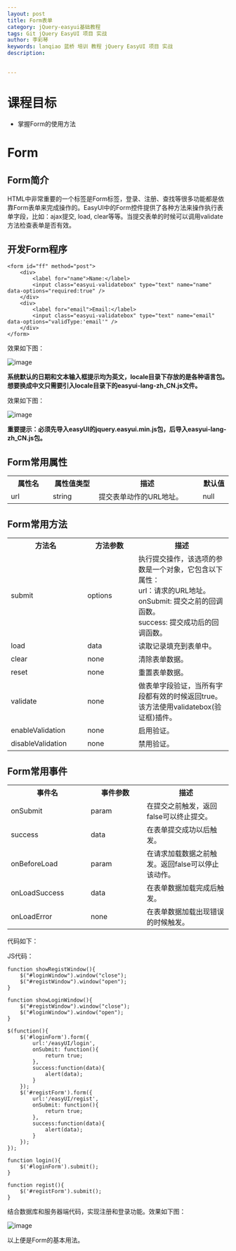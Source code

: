 ```yaml
---
layout: post  
title: Form表单    
category: jQuery-easyui基础教程  
tags: Git jQuery EasyUI 项目 实战  
author: 李彩琴  
keywords: lanqiao 蓝桥 培训 教程 jQuery EasyUI 项目 实战  
description:
  

---
```

# 课程目标

- 掌握Form的使用方法


# Form

## Form简介

  
HTML中非常重要的一个标签是Form标签，登录、注册、查找等很多功能都是依靠Form表单来完成操作的。EasyUI中的Form控件提供了各种方法来操作执行表单字段，比如：ajax提交, load, clear等等。当提交表单的时候可以调用validate方法检查表单是否有效。


## 开发Form程序

```
<form id="ff" method="post">   
    <div>   
        <label for="name">Name:</label>   
        <input class="easyui-validatebox" type="text" name="name" data-options="required:true" />   
    </div>   
    <div>   
        <label for="email">Email:</label>   
        <input class="easyui-validatebox" type="text" name="email" data-options="validType:'email'" />   
    </div>   
</form>  
```
  
效果如下图：

![image](http://i.imgur.com/CEM6GHA.png)

**系统默认的日期和文本输入框提示均为英文，locale目录下存放的是各种语言包。想要换成中文只需要引入locale目录下的easyui-lang-zh_CN.js文件。**

效果如下图：

![image](http://i.imgur.com/66dA5KT.png)

**重要提示：必须先导入easyUI的jquery.easyui.min.js包，后导入easyui-lang-zh_CN.js包。**

## Form常用属性

<table class="table table-bordered table-striped table-condensed">
   <tr>
      <th width="200px">属性名</th>
      <th width="180px">属性值类型</th>
      <th width="600px">描述</th>
      <th width="100px">默认值</th>
   </tr>
   <tr>
      <td>url</td>
	  <td>string</td>
	  <td>提交表单动作的URL地址。</td>
	  <td>null</td>
   </tr>
</table>


## Form常用方法  

<table class="table table-bordered table-striped table-condensed">
   <tr>
      <th width="300px">方法名</th> 
      <th width="300px">方法参数</th> 
      <th width="600px">描述</th>
   </tr>
   <tr>
      <td>submit</td> 
      <td>options</td> 
      <td>执行提交操作，该选项的参数是一个对象，它包含以下属性：<br/>
		url：请求的URL地址。<br/>
		onSubmit: 提交之前的回调函数。<br/>
		success: 提交成功后的回调函数。<br/>
	   </td>
   </tr>
   <tr>
      <td>load</td> 
      <td>data</td> 
      <td>读取记录填充到表单中。</td>
   </tr>
   <tr>
      <td>clear</td> 
      <td>none</td> 
      <td>清除表单数据。</td>
   </tr>
   <tr>
      <td>reset</td> 
      <td>none</td> 
      <td>重置表单数据。</td>
   </tr>
   <tr>
      <td>validate</td> 
      <td>none</td> 
      <td>做表单字段验证，当所有字段都有效的时候返回true。该方法使用validatebox(验证框)插件。</td>
   </tr>
   <tr>
      <td>enableValidation</td> 
      <td>none</td> 
      <td>启用验证。</td>
   </tr> 
   <tr>
      <td>disableValidation</td> 
      <td>none</td> 
      <td>禁用验证。</td>
   </tr>  
</table>  

## Form常用事件

<table class="table table-bordered table-striped table-condensed">
   <tr>
      <th width="300px">事件名</th><th width="300px">事件参数</th><th width="600px">描述</th>
   </tr>
   <tr>
      <td>onSubmit</td><td>param</td><td>在提交之前触发，返回false可以终止提交。</td>
   </tr>
   <tr>
      <td>success</td><td>data</td><td>在表单提交成功以后触发。</td>
   </tr>
   <tr>
      <td>onBeforeLoad</td><td>param</td><td>在请求加载数据之前触发。返回false可以停止该动作。</td>
   </tr>
	<tr>
      <td>onLoadSuccess</td><td>data</td><td>在表单数据加载完成后触发。</td>
   </tr>
	<tr>
      <td>onLoadError</td><td>none</td><td>在表单数据加载出现错误的时候触发。</td>
   </tr>
</table> 

代码如下：

JS代码：

```
function showRegistWindow(){
	$("#loginWindow").window("close");
	$("#registWindow").window("open");
}

function showLoginWindow(){
	$("#registWindow").window("close");
	$("#loginWindow").window("open");
}

$(function(){
	$('#loginForm').form({    
	    url:'/easyUI/login',    
	    onSubmit: function(){    
	        return true; 
	    },    
	    success:function(data){    
	        alert(data);    
	    }    
	}); 
	$('#registForm').form({    
	    url:'/easyUI/regist',    
	    onSubmit: function(){    
	        return true; 
	    },    
	    success:function(data){    
	        alert(data);    
	    }    
	});    
});

function login(){
	$('#loginForm').submit(); 
}

function regist(){
	$('#registForm').submit(); 
} 
```

结合数据库和服务器端代码，实现注册和登录功能。效果如下图：

![image](http://i.imgur.com/DO4nQ0b.png)

以上便是Form的基本用法。






